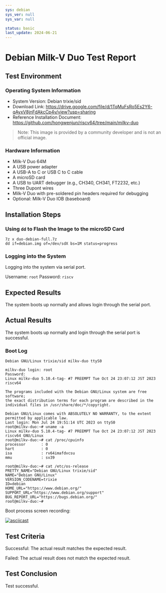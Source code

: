 ```yaml
---
sys: debian
sys_ver: null
sys_var: null

status: basic
last_update: 2024-06-21
---
```


# Debian Milk-V Duo Test Report

## Test Environment

### Operating System Information

- System Version: Debian trixie/sid
- Download Link: https://drive.google.com/file/d/1TqMuFsRo5Es2Y6-qAyxV8jnFdAkcCp4v/view?usp=sharing
- Reference Installation Document: https://github.com/hongwenjun/riscv64/tree/main/milkv-duo

> Note: This image is provided by a community developer and is not an official image.

### Hardware Information

- Milk-V Duo 64M
- A USB power adapter
- A USB-A to C or USB C to C cable
- A microSD card
- A USB to UART debugger (e.g., CH340, CH341, FT2232, etc.)
- Three Dupont wires
- Milk-V Duo with pre-soldered pin headers required for debugging
- Optional: Milk-V Duo IOB (baseboard)

## Installation Steps

### Using `dd` to Flash the Image to the microSD Card

```shell
7z x duo-debian-full.7z
dd if=debian.img of=/dev/sdX bs=1M status=progress
```

### Logging into the System

Logging into the system via serial port.

Username: `root`
Password: `riscv`

## Expected Results

The system boots up normally and allows login through the serial port.

## Actual Results

The system boots up normally and login through the serial port is successful.

### Boot Log

```log
Debian GNU/Linux trixie/sid milkv-duo ttyS0

milkv-duo login: root
Password: 
Linux milkv-duo 5.10.4-tag- #7 PREEMPT Tue Oct 24 23:07:12 JST 2023 riscv64

The programs included with the Debian GNU/Linux system are free software;
the exact distribution terms for each program are described in the
individual files in /usr/share/doc/*/copyright.

Debian GNU/Linux comes with ABSOLUTELY NO WARRANTY, to the extent
permitted by applicable law.
Last login: Mon Jul 24 19:51:14 UTC 2023 on ttyS0
root@milkv-duo:~# uname -a
Linux milkv-duo 5.10.4-tag- #7 PREEMPT Tue Oct 24 23:07:12 JST 2023 riscv64 GNU/Linux
root@milkv-duo:~# cat /proc/cpuinfo 
processor       : 0
hart            : 0
isa             : rv64imafdvcsu
mmu             : sv39

root@milkv-duo:~# cat /etc/os-release 
PRETTY_NAME="Debian GNU/Linux trixie/sid"
NAME="Debian GNU/Linux"
VERSION_CODENAME=trixie
ID=debian
HOME_URL="https://www.debian.org/"
SUPPORT_URL="https://www.debian.org/support"
BUG_REPORT_URL="https://bugs.debian.org/"
root@milkv-duo:~# 
```

Boot process screen recording:

[![asciicast](https://asciinema.org/a/oOEaHElWFYEJMCmsOkqDZfbEv.svg)](https://asciinema.org/a/oOEaHElWFYEJMCmsOkqDZfbEv)

## Test Criteria

Successful: The actual result matches the expected result.

Failed: The actual result does not match the expected result.

## Test Conclusion

Test successful.

